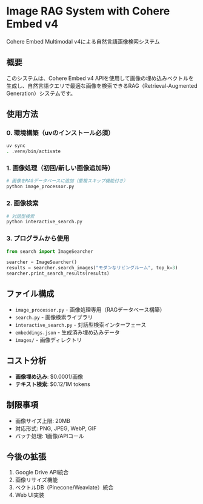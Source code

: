# Image RAG System with Cohere Embed v4

Cohere Embed Multimodal v4による自然言語画像検索システム

## 概要

このシステムは、Cohere Embed v4 APIを使用して画像の埋め込みベクトルを生成し、自然言語クエリで最適な画像を検索できるRAG（Retrieval-Augmented Generation）システムです。

## 使用方法

### 0. 環境構築（uvのインストール必須）
```bash
uv sync
. .venv/bin/activate
```

### 1. 画像処理（初回/新しい画像追加時）
```bash
# 画像をRAGデータベースに追加（重複スキップ機能付き）
python image_processor.py
```

### 2. 画像検索
```bash
# 対話型検索
python interactive_search.py
```

### 3. プログラムから使用
```python
from search import ImageSearcher

searcher = ImageSearcher()
results = searcher.search_images("モダンなリビングルーム", top_k=3)
searcher.print_search_results(results)
```

## ファイル構成

- `image_processor.py` - 画像処理専用（RAGデータベース構築）
- `search.py` - 画像検索ライブラリ
- `interactive_search.py` - 対話型検索インターフェース
- `embeddings.json` - 生成済み埋め込みデータ
- `images/` - 画像ディレクトリ

## コスト分析

- **画像埋め込み**: $0.0001/画像
- **テキスト検索**: $0.12/1M tokens

## 制限事項

- 画像サイズ上限: 20MB
- 対応形式: PNG, JPEG, WebP, GIF
- バッチ処理: 1画像/APIコール

## 今後の拡張

1. Google Drive API統合  
2. 画像リサイズ機能
3. ベクトルDB（Pinecone/Weaviate）統合
4. Web UI実装
